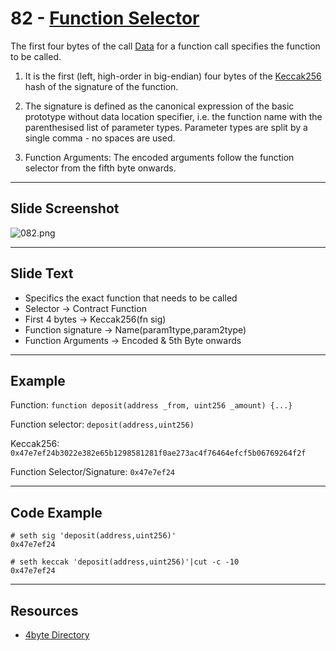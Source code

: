 # 82 - [Function Selector](Function%20Selector.md)
The first four bytes of the call [Data](Data.md) for a function call specifies the function to be called. 

1. It is the first (left, high-order in big-endian) four bytes of the [Keccak256](Keccak256.md) hash of the signature of the function. 
    
2. The signature is defined as the canonical expression of the basic prototype without data location specifier, i.e. the function name with the parenthesised list of parameter types. Parameter types are split by a single comma - no spaces are used.
    
3. Function Arguments: The encoded arguments follow the function selector from the fifth byte onwards.
___
## Slide Screenshot
![082.png](../images/ethereum101/082.png)
___
## Slide Text
- Specifics the exact function that needs to be called
- Selector -> Contract Function
- First 4 bytes -> Keccak256(fn sig)
- Function signature -> Name(param1type,param2type)
- Function Arguments -> Encoded & 5th Byte onwards
___
## Example
Function: ``function deposit(address _from, uint256 _amount) {...}``

Function selector: ``deposit(address,uint256)``

Keccak256: `0x47e7ef24b3022e382e65b1298581281f0ae273ac4f76464efcf5b06769264f2f`

Function Selector/Signature: `0x47e7ef24`

___
## Code Example
```
# seth sig 'deposit(address,uint256)'
0x47e7ef24

# seth keccak 'deposit(address,uint256)'|cut -c -10
0x47e7ef24
```

___
## Resources
- [4byte Directory](https://www.4byte.directory/) 